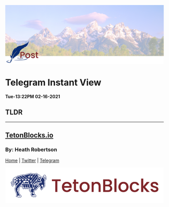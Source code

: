![Cover Photo](../../assets/images/tetonblocks_blog_tetonblocks-post-cover.jpg)

# Telegram Instant View
**Tue-13:22PM 02-16-2021**

## TLDR




---
## [TetonBlocks.io](https://tetonblocks.io)
### By: Heath Robertson


[Home](../../index.md) | [Twitter](https://twitter.com/TetonBlocks) | [Telegram](https://t.me/TetonPool)

![Footer Image](../../assets/images/tetonblocks_logo_banner.png)
